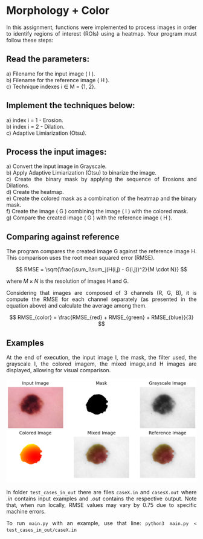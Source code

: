 # Morphology + Color

<div align="justify" >

In this assignment, functions were implemented to process images in order to identify
regions of interest (ROIs) using a heatmap. Your program must follow these steps:

## Read the parameters:
a) Filename for the input image ( I ). </br>
b) Filename for the reference image ( H ). </br>
c) Technique indexes i ∈ M = {1, 2}. </br>

## Implement the techniques below:
a) index i = 1 - Erosion. </br>
b) index i = 2 - Dilation. </br>
c) Adaptive Limiarization (Otsu). </br>

## Process the input images:
a) Convert the input image in Grayscale. </br>
b) Apply Adaptive Limiarization (Otsu) to binarize the image. </br>
c) Create the binary mask by applying the sequence of Erosions and Dilations. </br>
d) Create the heatmap. </br>
e) Create the colored mask as a combination of the heatmap and the binary mask. </br>
f) Create the image ( G ) combining the image ( I ) with the colored mask. </br>
g) Compare the created image ( G ) with the reference image ( H ). </br>

## Comparing against reference

The program compares the created image G against the reference image H.
This comparison uses the root mean squared error (RMSE).

$$ RMSE = \sqrt{\frac{\sum_i\sum_j(H(i,j) - G(i,j))^2}{M \cdot N}} $$

where $`M × N`$ is the resolution of images H and G.

Considering that images are composed of 3 channels (R, G, B), it is compute the RMSE
for each channel separately (as presented in the equation above) and calculate the average among
them.

$$ RMSE_{color} = \frac{RMSE_{red} + RMSE_{green} + RMSE_{blue}}{3} $$

## Examples

At the end of execution, the input image I, the mask, the filter used, the grayscale I,
the colored imagem, the mixed image,and H images are displayed, allowing for visual comparison.

![Execution Example](Example.png)

In folder `test_cases_in_out` there are files `caseX.in` and `casesX.out` where 
_.in_ contains input examples and _.out_ contains the respective output. Note that, when run
locally, RMSE values may vary by 0.75 due to specific machine errors.

To run `main.py` with an example, use that line: `python3 main.py < test_cases_in_out/caseX.in`
